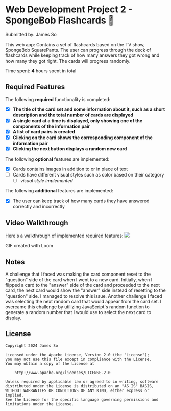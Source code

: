 # Web Development Project 2 - SpongeBob Flashcards 🍍

Submitted by: James So

This web app: Contains a set of flashcards based on the TV show, SpongeBob SquarePants. The user can progress through the deck of flashcards while keeping track of how many answers they got wrong and how many they got right. The cards will progress randomly.

Time spent: **4** hours spent in total

## Required Features

The following **required** functionality is completed:

- [x] **The title of the card set and some information about it, such as a short description and the total number of cards are displayed**
- [x] **A single card at a time is displayed, only showing one of the components of the information pair**
- [x] **A list of card pairs is created**
- [x] **Clicking on the card shows the corresponding component of the information pair**
- [x] **Clicking the next button displays a random new card**

The following **optional** features are implemented:

- [x] Cards contains images in addition to or in place of text
- [ ] Cards have different visual styles such as color based on their category
  - [ ] *visual style implemented*

The following **additional** features are implemented:

* [x] The user can keep track of how many cards they have answered correctly and incorrectly

## Video Walkthrough

Here's a walkthrough of implemented required features:
    <a href="https://www.loom.com/share/b4c9510ba1a345b0a6d3936ee1ff7458">
      <img style="max-width:300px;" src="https://cdn.loom.com/sessions/thumbnails/b4c9510ba1a345b0a6d3936ee1ff7458-with-play.gif">
    </a>

<!-- Replace this with whatever GIF tool you used! -->
GIF created with Loom  
<!-- Recommended tools:
[Kap](https://getkap.co/) for macOS
[ScreenToGif](https://www.screentogif.com/) for Windows
[peek](https://github.com/phw/peek) for Linux. -->

## Notes

A challenge that I faced was making the card component reset to the "question" side of the card when I went to a new card. Initially, when I flipped a card to the "answer" side of the card and proceeded to the next card, the next card would show the "answer" side instead of resetting to the "question" side. I managed to resolve this issue. Another challenge I faced was selecting the next random card that would appear from the card set. I overcame this challenge by utilizing JavaScript's random function to generate a random number that I would use to select the next card to display.

## License

    Copyright 2024 James So

    Licensed under the Apache License, Version 2.0 (the "License");
    you may not use this file except in compliance with the License.
    You may obtain a copy of the License at

        http://www.apache.org/licenses/LICENSE-2.0

    Unless required by applicable law or agreed to in writing, software
    distributed under the License is distributed on an "AS IS" BASIS,
    WITHOUT WARRANTIES OR CONDITIONS OF ANY KIND, either express or implied.
    See the License for the specific language governing permissions and
    limitations under the License.
